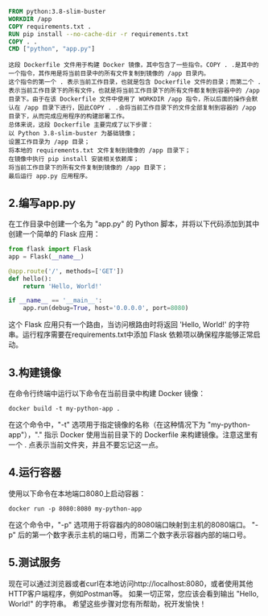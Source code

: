 ```Dockerfile
FROM python:3.8-slim-buster
WORKDIR /app 
COPY requirements.txt .
RUN pip install --no-cache-dir -r requirements.txt
COPY . .
CMD ["python", "app.py"]
```
```text
这段 Dockerfile 文件用于构建 Docker 镜像，其中包含了一些指令。COPY . .是其中的一个指令，其作用是将当前目录中的所有文件复制到镜像的 /app 目录内。
这个指令的第一个 . 表示当前工作目录，也就是包含 Dockerfile 文件的目录；而第二个 . 表示当前工作目录下的所有文件，也就是将当前工作目录下的所有文件都复制到容器中的 /app 目录下。由于在该 Dockerfile 文件中使用了 WORKDIR /app 指令，所以后面的操作会默认在 /app 目录下进行，因此COPY . .会将当前工作目录下的文件全部复制到容器的 /app 目录下，从而完成应用程序的构建部署工作。
总体来说，这段 Dockerfile 主要完成了以下步骤：
以 Python 3.8-slim-buster 为基础镜像；
设置工作目录为 /app 目录；
将本地的 requirements.txt 文件复制到镜像的 /app 目录下；
在镜像中执行 pip install 安装相关依赖库；
将当前工作目录下的所有文件复制到镜像的 /app 目录下；
最后运行 app.py 应用程序。
```
## 2.编写app.py
在工作目录中创建一个名为 "app.py" 的 Python 脚本，并将以下代码添加到其中创建一个简单的 Flask 应用：
```python
from flask import Flask
app = Flask(__name__)

@app.route('/', methods=['GET'])
def hello():
    return 'Hello, World!'

if __name__ == '__main__':
    app.run(debug=True, host='0.0.0.0', port=8080)
```
这个 Flask 应用只有一个路由，当访问根路由时将返回 'Hello, World!' 的字符串。运行程序需要在requirements.txt中添加 Flask 依赖项以确保程序能够正常启动。
## 3.构建镜像
在命令行终端中运行以下命令在当前目录中构建 Docker 镜像：
```shell
docker build -t my-python-app .
```
在这个命令中，"-t" 选项用于指定镜像的名称（在这种情况下为 "my-python-app"），"." 指示 Docker 使用当前目录下的 Dockerfile 来构建镜像。注意这里有一个 . 点表示当前文件夹，并且不要忘记这一点。
## 4.运行容器
使用以下命令在本地端口8080上启动容器：
```shell
docker run -p 8080:8080 my-python-app
```
在这个命令中，"-p" 选项用于将容器内的8080端口映射到主机的8080端口。 "-p" 后的第一个数字表示主机的端口号，而第二个数字表示容器内部的端口号。
## 5.测试服务
现在可以通过浏览器或者curl在本地访问http://localhost:8080，或者使用其他HTTP客户端程序，例如Postman等。
如果一切正常，您应该会看到输出 "Hello, World!" 的字符串。
希望这些步骤对您有所帮助，祝开发愉快！